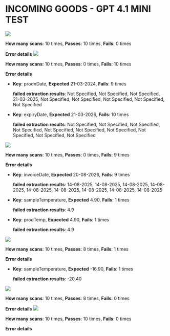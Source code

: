 # INCOMING GOODS - GPT 4.1 MINI TEST
![](https://prd-assets.didge.io/campro/68ba1c877cd46a28d5d318e9/tx14d6njzznfaru512pr)

**How many scans**: 10 times,
**Passes**: 10 times,
**Fails**: 0 times

**Error details**
![](https://prd-assets.didge.io/campro/68ba1c877cd46a28d5d318e9/sm8fnuqd2yqk50ru8fax8)

**How many scans**: 10 times,
**Passes**: 0 times,
**Fails**: 10 times

**Error details**
- **Key**: prodnDate,
  **Expected** 21-03-2024,
  **Fails**: 9 times

  **failed extraction results**: Not Specified, Not Specified, Not Specified, 21-03-2025, Not Specified, Not Specified, Not Specified, Not Specified, Not Specified

- **Key**: expiryDate,
  **Expected** 21-03-2026,
  **Fails**: 10 times

  **failed extraction results**: Not Specified, Not Specified, Not Specified, Not Specified, Not Specified, Not Specified, Not Specified, Not Specified, Not Specified, Not Specified

![](https://prd-assets.didge.io/campro/68ba1c877cd46a28d5d318e9/noqmfizenwcjffffu6xie)

**How many scans**: 10 times,
**Passes**: 0 times,
**Fails**: 9 times

**Error details**
- **Key**: invoiceDate,
  **Expected** 20-08-2026,
  **Fails**: 9 times

  **failed extraction results**: 14-08-2025, 14-08-2025, 14-08-2025, 14-08-2025, 14-08-2025, 14-08-2025, 14-08-2025, 14-08-2025, 14-08-2025

- **Key**: sampleTemperature,
  **Expected** 4.90,
  **Fails**: 1 times

  **failed extraction results**: 4.9

- **Key**: prodTemp,
  **Expected** 4.90,
  **Fails**: 1 times

  **failed extraction results**: 4.9

![](https://prd-assets.didge.io/campro/68ba1c877cd46a28d5d318e9/uj4vemytdlclx96rjznysq)

**How many scans**: 10 times,
**Passes**: 8 times,
**Fails**: 1 times

**Error details**
- **Key**: sampleTemperature,
  **Expected** -16.90,
  **Fails**: 1 times

  **failed extraction results**: -20.40

![](https://prd-assets.didge.io/campro/68ba1c877cd46a28d5d318e9/f4835d068b9c67fd53f3127b2c93d236e40d304c)

**How many scans**: 10 times,
**Passes**: 8 times,
**Fails**: 0 times

**Error details**
![](https://prd-assets.didge.io/campro/68ba1c877cd46a28d5d318e9/f9ba0c0e732e84718b065e411cb7c6178c7181d6)

**How many scans**: 10 times,
**Passes**: 10 times,
**Fails**: 0 times

**Error details**

